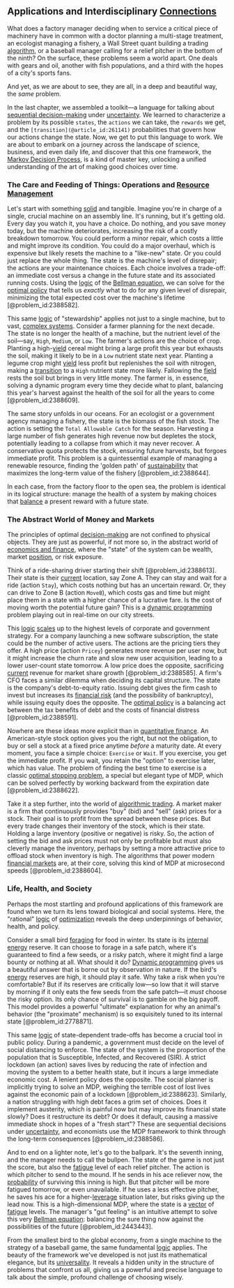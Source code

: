 ## Applications and Interdisciplinary [Connections](@article_id:193345)

What does a factory manager deciding when to service a critical piece of machinery have in common with a doctor planning a multi-stage treatment, an ecologist managing a fishery, a Wall Street quant building a trading [algorithm](@article_id:267625), or a baseball manager calling for a relief pitcher in the bottom of the ninth? On the surface, these problems seem a world apart. One deals with gears and oil, another with fish populations, and a third with the hopes of a city's sports fans.

And yet, as we are about to see, they are all, in a deep and beautiful way, the *same* problem.

In the last chapter, we assembled a toolkit—a language for talking about [sequential decision-making](@article_id:144740) under [uncertainty](@article_id:275351). We learned to characterize a problem by its possible `states`, the `actions` we can take, the `rewards` we get, and the `[transition](@article_id:261141)` probabilities that govern how our actions change the state. Now, we get to put this language to work. We are about to embark on a journey across the landscape of science, business, and even daily life, and discover that this one framework, the [Markov Decision Process](@article_id:163495), is a kind of master key, unlocking a unified understanding of the art of making good choices over time.

### The Care and Feeding of Things: Operations and [Resource Management](@article_id:202674)

Let's start with something [solid](@article_id:159039) and tangible. Imagine you're in charge of a single, crucial machine on an assembly line. It's running, but it's getting old. Every day you watch it, you have a choice. Do nothing, and you save money today, but the machine deteriorates, increasing the risk of a costly breakdown tomorrow. You could perform a minor repair, which costs a little and might improve its condition. You could do a major overhaul, which is expensive but likely resets the machine to a "like-new" state. Or you could just replace the whole thing. The state is the machine's level of disrepair; the actions are your maintenance choices. Each choice involves a trade-off: an immediate cost versus a change in the future state and its associated running costs. Using the [logic](@article_id:266330) of the [Bellman equation](@article_id:138150), we can solve for the [optimal policy](@article_id:138001) that tells us *exactly* what to do for any given level of disrepair, minimizing the total expected cost over the machine's lifetime [@problem_id:2388582].

This same [logic](@article_id:266330) of "stewardship" applies not just to a single machine, but to vast, [complex systems](@article_id:137572). Consider a farmer planning for the next decade. The state is no longer the health of a machine, but the nutrient level of the soil—say, `High`, `Medium`, or `Low`. The farmer's actions are the choice of crop. Planting a high-[yield](@article_id:197199) cereal might bring a large profit this year but exhausts the soil, making it likely to be in a `Low` nutrient state next year. Planting a legume crop might [yield](@article_id:197199) less profit but replenishes the soil with nitrogen, making a [transition](@article_id:261141) to a `High` nutrient state more likely. Fallowing the [field](@article_id:151652) rests the soil but brings in very little money. The farmer is, in essence, solving a dynamic program every time they decide what to plant, balancing this year's harvest against the health of the soil for all the years to come [@problem_id:2388609].

The same story unfolds in our oceans. For an ecologist or a government agency managing a fishery, the state is the biomass of the fish stock. The action is setting the `Total Allowable Catch` for the season. Harvesting a large number of fish generates high revenue now but depletes the stock, potentially leading to a collapse from which it may never recover. A conservative quota protects the stock, ensuring future harvests, but forgoes immediate profit. This problem is a quintessential example of managing a renewable resource, finding the 'golden path' of [sustainability](@article_id:197126) that maximizes the long-term value of the fishery [@problem_id:2388644].

In each case, from the factory floor to the open sea, the problem is identical in its logical structure: manage the health of a system by making choices that [balance](@article_id:169031) a present reward with a future state.

### The Abstract World of Money and Markets

The principles of optimal [decision-making](@article_id:137659) are not confined to physical objects. They are just as powerful, if not more so, in the abstract world of [economics and finance](@article_id:139616), where the "state" of the system can be wealth, market [position](@article_id:167295), or risk exposure.

Think of a ride-sharing driver starting their shift [@problem_id:2388613]. Their state is their [current](@article_id:270029) location, say Zone A. They can stay and wait for a ride (action `Stay`), which costs nothing but has an uncertain reward. Or, they can drive to Zone B (action `MoveB`), which costs gas and time but might place them in a state with a higher chance of a lucrative fare. Is the cost of moving worth the potential future gain? This is a [dynamic programming](@article_id:140613) problem playing out in real-time on our city streets.

This [logic](@article_id:266330) [scales](@article_id:170403) up to the highest levels of corporate and government strategy. For a company launching a new software subscription, the state could be the number of active users. The actions are the pricing tiers they offer. A high price (action `Pricey`) generates more revenue per user now, but it might increase the churn rate and slow new user acquisition, leading to a lower user-count state tomorrow. A low price does the opposite, sacrificing [current](@article_id:270029) revenue for market share growth [@problem_id:2388585]. A firm's CFO faces a similar dilemma when deciding its capital structure. The state is the company's debt-to-equity ratio. Issuing debt gives the firm cash to invest but increases its [financial risk](@article_id:137603) (and the possibility of bankruptcy), while issuing equity does the opposite. The [optimal policy](@article_id:138001) is a balancing act between the tax benefits of debt and the costs of financial distress [@problem_id:2388591].

Nowhere are these ideas more explicit than in [quantitative finance](@article_id:138626). An American-style stock option gives you the right, but not the obligation, to buy or sell a stock at a fixed price anytime *before* a maturity date. At every moment, you face a simple choice: `Exercise` or `Wait`. If you exercise, you get the immediate profit. If you wait, you retain the "option" to exercise later, which has value. The problem of finding the best time to exercise is a classic [optimal stopping problem](@article_id:146732), a special but elegant type of MDP, which can be solved perfectly by working backward from the expiration date [@problem_id:2388622].

Take it a step further, into the world of [algorithmic trading](@article_id:146078). A market maker is a firm that continuously provides "buy" (bid) and "sell" (ask) prices for a stock. Their goal is to profit from the spread between these prices. But every trade changes their inventory of the stock, which is their state. Holding a large inventory (positive or negative) is risky. So, the action of setting the bid and ask prices must not only be profitable but must also cleverly manage the inventory, perhaps by setting a more attractive price to offload stock when inventory is high. The algorithms that power modern [financial markets](@article_id:142343) are, at their core, solving this kind of MDP at microsecond speeds [@problem_id:2388604].

### Life, Health, and Society

Perhaps the most startling and profound applications of this framework are found when we turn its lens toward biological and social systems. Here, the "rational" [logic](@article_id:266330) of [optimization](@article_id:139309) reveals the deep underpinnings of behavior, health, and policy.

Consider a small bird [foraging](@article_id:180967) for food in winter. Its state is its [internal energy](@article_id:145445) reserve. It can choose to forage in a safe patch, where it's guaranteed to find a few seeds, or a risky patch, where it might find a large bounty or nothing at all. What should it do? [Dynamic programming](@article_id:140613) gives us a beautiful answer that is borne out by observation in nature. If the bird's [energy](@article_id:149697) reserves are high, it should play it safe. Why take a risk when you're comfortable? But if its reserves are critically low—so low that it will starve by morning if it only eats the few seeds from the safe patch—it *must* choose the risky option. Its only chance of survival is to gamble on the big payoff. This model provides a powerful "ultimate" explanation for why an animal's behavior (the "proximate" mechanism) is so exquisitely tuned to its internal state [@problem_id:2778871].

This same [logic](@article_id:266330) of state-dependent trade-offs has become a crucial tool in public policy. During a pandemic, a government must decide on the level of social distancing to enforce. The state of the system is the proportion of the population that is Susceptible, Infected, and Recovered (SIR). A strict lockdown (an action) saves lives by reducing the rate of infection and moving the system to a better health state, but it incurs a large immediate economic cost. A lenient policy does the opposite. The social planner is implicitly trying to solve an MDP, weighing the terrible cost of lost lives against the economic pain of a lockdown [@problem_id:2388623]. Similarly, a nation struggling with high debt faces a grim set of choices. Does it implement austerity, which is painful now but may improve its financial state slowly? Does it restructure its debt? Or does it default, causing a massive immediate shock in hopes of a "fresh start"? These are sequential decisions under [uncertainty](@article_id:275351), and economists use the MDP framework to think through the long-term consequences [@problem_id:2388586].

And to end on a lighter note, let's go to the ballpark. It's the seventh inning, and the manager needs to call the bullpen. The state of the game is not just the score, but also the [fatigue](@article_id:157643) level of each relief pitcher. The action is which pitcher to send to the mound. If he sends in his ace reliever now, the [probability](@article_id:263106) of surviving this inning is high. But that pitcher will be more fatigued tomorrow, or even unavailable. If he uses a less effective pitcher, he saves his ace for a higher-[leverage](@article_id:172073) situation later, but risks giving up the lead now. This is a high-dimensional MDP, where the state is a [vector](@article_id:176819) of [fatigue](@article_id:157643) levels. The manager's "gut feeling" is an intuitive attempt to solve this very [Bellman equation](@article_id:138150): balancing the sure thing now against the possibilities of the future [@problem_id:2443443].

From the smallest bird to the global economy, from a single machine to the strategy of a baseball game, the same fundamental [logic](@article_id:266330) applies. The beauty of the framework we've developed is not just its mathematical elegance, but its [universality](@article_id:139254). It reveals a hidden unity in the structure of problems that confront us all, giving us a powerful and precise language to talk about the simple, profound challenge of choosing wisely.